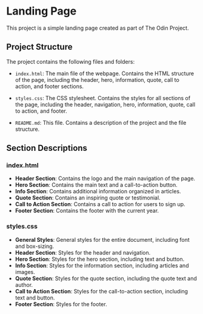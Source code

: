# Landing Page

This project is a simple landing page created as part of The Odin Project.

## Project Structure

The project contains the following files and folders:

- `index.html`: The main file of the webpage. Contains the HTML structure of the page, including the header, hero, information, quote, call to action, and footer sections.

- `styles.css`: The CSS stylesheet. Contains the styles for all sections of the page, including the header, navigation, hero, information, quote, call to action, and footer.

- `README.md`: This file. Contains a description of the project and the file structure.

## Section Descriptions

### index.html

- **Header Section**: Contains the logo and the main navigation of the page.
- **Hero Section**: Contains the main text and a call-to-action button.
- **Info Section**: Contains additional information organized in articles.
- **Quote Section**: Contains an inspiring quote or testimonial.
- **Call to Action Section**: Contains a call to action for users to sign up.
- **Footer Section**: Contains the footer with the current year.

### styles.css

- **General Styles**: General styles for the entire document, including font and box-sizing.
- **Header Section**: Styles for the header and navigation.
- **Hero Section**: Styles for the hero section, including text and button.
- **Info Section**: Styles for the information section, including articles and images.
- **Quote Section**: Styles for the quote section, including the quote text and author.
- **Call to Action Section**: Styles for the call-to-action section, including text and button.
- **Footer Section**: Styles for the footer.

